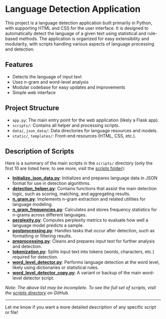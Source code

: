 # Language Detection Application

This project is a language detection application built primarily in Python, with supporting HTML and CSS for the user interface. It is designed to automatically detect the language of a given text using statistical and rule-based methods. The application is organized for easy extensibility and modularity, with scripts handling various aspects of language processing and detection.

## Features

- Detects the language of input text
- Uses n-gram and word-level analysis
- Modular codebase for easy updates and improvements
- Simple web interface

## Project Structure

- `app.py`: The main entry point for the web application (likely a Flask app).
- `scripts/`: Contains all helper and processing scripts.
- `data/`, `json_data/`: Data directories for language resources and models.
- `static/`, `templates/`: Front-end resources (HTML, CSS, etc.).

## Description of Scripts

Here is a summary of the main scripts in the `scripts/` directory (only the first 10 are listed here; to see more, visit the [scripts folder](https://github.com/lea10k/Language-Detection-Application/tree/main/scripts)):

- **[Initialize_json_data.py](https://github.com/lea10k/Language-Detection-Application/blob/main/scripts/Initialize_json_data.py)**: Initializes and prepares language data in JSON format for use in detection algorithms.
- **[detection_helper.py](https://github.com/lea10k/Language-Detection-Application/blob/main/scripts/detection_helper.py)**: Contains functions that assist the main detection logic, such as scoring, matching, and aggregating results.
- **[n_gram.py](https://github.com/lea10k/Language-Detection-Application/blob/main/scripts/n_gram.py)**: Implements n-gram extraction and related utilities for language modeling.
- **[n_gram_frequencies.py](https://github.com/lea10k/Language-Detection-Application/blob/main/scripts/n_gram_frequencies.py)**: Calculates and stores frequency statistics for n-grams across different languages.
- **[perplexity.py](https://github.com/lea10k/Language-Detection-Application/blob/main/scripts/perplexity.py)**: Computes perplexity metrics to evaluate how well a language model predicts a sample.
- **[postprocessing.py](https://github.com/lea10k/Language-Detection-Application/blob/main/scripts/postprocessing.py)**: Handles tasks that occur after detection, such as formatting or filtering results.
- **[preprocessing.py](https://github.com/lea10k/Language-Detection-Application/blob/main/scripts/preprocessing.py)**: Cleans and prepares input text for further analysis and detection.
- **[tokenization.py](https://github.com/lea10k/Language-Detection-Application/blob/main/scripts/tokenization.py)**: Splits input text into tokens (words, characters, etc.) required for detection.
- **[word_level_detector.py](https://github.com/lea10k/Language-Detection-Application/blob/main/scripts/word_level_detector.py)**: Performs language detection at the word level, likely using dictionaries or statistical rules.
- **[word_level_detector_copy.py](https://github.com/lea10k/Language-Detection-Application/blob/main/scripts/word_level_detector_copy.py)**: A variant or backup of the main word-level detector script.

*Note: The above list may be incomplete. To see the full set of scripts, visit the [scripts directory](https://github.com/lea10k/Language-Detection-Application/tree/main/scripts) on GitHub.*

---

Let me know if you want a more detailed description of any specific script or file!
